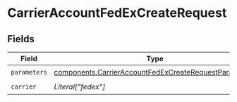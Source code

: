 # CarrierAccountFedExCreateRequest


## Fields

| Field                                                                                                                          | Type                                                                                                                           | Required                                                                                                                       | Description                                                                                                                    |
| ------------------------------------------------------------------------------------------------------------------------------ | ------------------------------------------------------------------------------------------------------------------------------ | ------------------------------------------------------------------------------------------------------------------------------ | ------------------------------------------------------------------------------------------------------------------------------ |
| `parameters`                                                                                                                   | [components.CarrierAccountFedExCreateRequestParameters](../../models/components/carrieraccountfedexcreaterequestparameters.md) | :heavy_check_mark:                                                                                                             | N/A                                                                                                                            |
| `carrier`                                                                                                                      | *Literal["fedex"]*                                                                                                             | :heavy_check_mark:                                                                                                             | N/A                                                                                                                            |
